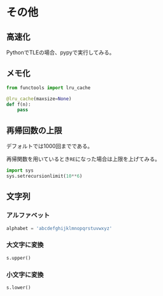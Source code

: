 # その他

## 高速化

PythonでTLEの場合、pypyで実行してみる。

## メモ化

``` py
from functools import lru_cache

@lru_cache(maxsize=None)
def f(n):
    pass
```

## 再帰回数の上限

デフォルトでは1000回までである。

再帰関数を用いているとき`RE`になった場合は上限を上げてみる。

``` py
import sys
sys.setrecursionlimit(10**6)
```

## 文字列

### アルファベット

```py
alphabet = 'abcdefghijklmnopqrstuvwxyz'
```

### 大文字に変換

```py
s.upper()
```

### 小文字に変換

```py
s.lower()
```
